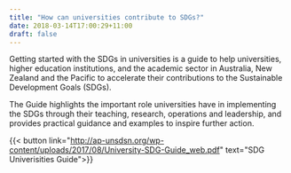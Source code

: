 ```yaml
---
title: "How can universities contribute to SDGs?"
date: 2018-03-14T17:00:29+11:00
draft: false
---
```


Getting started with the SDGs in universities is a guide to help universities, higher education institutions, and the academic sector in Australia, New Zealand and the Pacific to accelerate their contributions to the Sustainable Development Goals (SDGs).

The Guide highlights the important role universities have in implementing the SDGs through their teaching, research, operations and leadership, and provides practical guidance and examples to inspire further action.

{{< button link="http://ap-unsdsn.org/wp-content/uploads/2017/08/University-SDG-Guide_web.pdf" text="SDG Univerisities Guide">}}